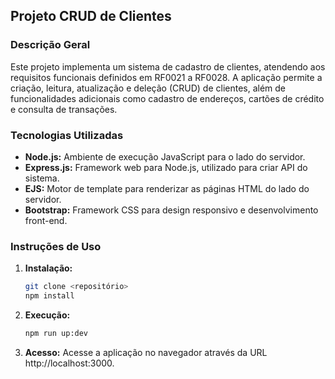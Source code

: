 ## **Projeto CRUD de Clientes**

### **Descrição Geral**

Este projeto implementa um sistema de cadastro de clientes, atendendo aos requisitos funcionais definidos em RF0021 a RF0028. A aplicação permite a criação, leitura, atualização e deleção (CRUD) de clientes, além de funcionalidades adicionais como cadastro de endereços, cartões de crédito e consulta de transações.

### **Tecnologias Utilizadas**

* **Node.js:** Ambiente de execução JavaScript para o lado do servidor.
* **Express.js:** Framework web  para Node.js, utilizado para criar API do sistema.
* **EJS:** Motor de template para renderizar as páginas HTML do lado do servidor.
* **Bootstrap:** Framework CSS para design responsivo e desenvolvimento front-end.

### **Instruções de Uso**

1. **Instalação:**
   ```bash
   git clone <repositório>
   npm install
   ```
2. **Execução:**
   ```bash
   npm run up:dev
   ```
3. **Acesso:**
   Acesse a aplicação no navegador através da URL http://localhost:3000.
